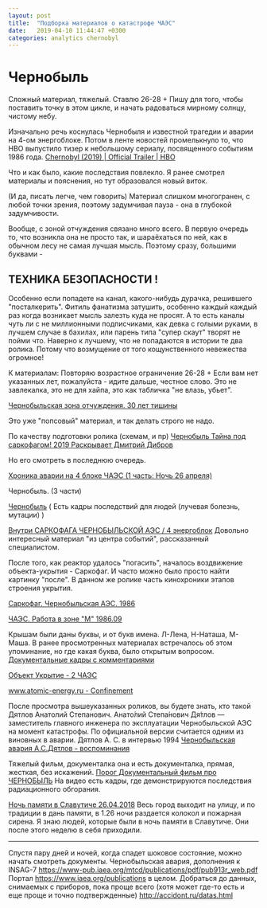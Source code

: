 ```yaml
---
layout: post
title:  "Подборка материалов о катастрофе ЧАЭС"
date:   2019-04-10 11:44:47 +0300
categories: analytics chernobyl
---
```

# Чернобыль

Сложный материал, тяжелый.
Ставлю 26-28 +
Пишу для того, чтобы поставить точку в этом цикле, и начать радоваться мирному солнцу, чистому небу.

Изначально речь коснулась Чернобыля и известной трагедии и аварии на 4-ом энергоблоке. Потом в ленте новостей промелькнуло то, что HBO выпустило тизер к небольшому сериалу, посвященного событиям 1986 года. 
[Chernobyl (2019) | Official Trailer | HBO][HBO]

Что и как было, какие последствия повлекло.
Я ранее смотрел материалы и пояснения, но тут образовался новый виток.

(И да, писать легче, чем говорить)
Материал слишком многогранен, с любой точки зрения, поэтому задумчивая пауза - она в глубокой задумчивости.

Вообще, с зоной отчуждения связано много всего. В первую очередь то, что возникла она не просто так, и шараёхаться по ней, как в обычном лесу не самая лучшая мысль.
Поэтому сразу, большими буквами -

## ТЕХНИКА БЕЗОПАСНОСТИ !

Особенно если попадете на канал, какого-нибудь дурачка, решившего "посталкерить".
Фитиль фанатизма затушить, особенно каждый каждый раз когда возникает мысль залезть куда не просят.
А то есть каналы чуть ли с не миллионными подписчиками, как девка с голыми руками, в лучшем случае в бахилах, или парень типа "супер скаут" творят не пойми что.
Наверно к лучшему, что не попадаются в истории те два ролика.
Потому что возмущение от того кощунственного невежества огромное!

К материалам:
Повторяю возрастное ограничение 26-28 +
Если вам нет указанных лет, пожалуйста - идите дальше, честное слово.
Это не завлекалка, это не для хайпа, это как табличка "не влазь, убьет".

[Чернобыльская зона отчуждения. 30 лет тишины][30-years-of-silence]

Это уже "попсовый" материал, и так делать строго не надо.

По качеству подготовки ролика (схемам, и пр)
[Чернобыль Тайна под саркофагом! 2019 Раскрывает Дмитрий Дибров][Dibrov]

Но его смотреть в последнюю очередь.

[Хроника аварии на 4 блоке ЧАЭС (1 часть: Ночь 26 апреля)][Chronics-1]

Чернобыль. (3 части)

[Чернобыль][chernobyl-30] (
Есть кадры последствий для людей (лучевая болезнь, мутации) )

[Внутри САРКОФАГА ЧЕРНОБЫЛЬСКОЙ АЭС / 4 энергоблок][Sarcofag]
Довольно интересный материал "из центра событий", рассказанный специалистом. 

После того, как реактор удалось "погасить", началось воздвижение объекта-укрытия - Саркофаг. 
И часто можно было просто найти картинку "после". В данном же ролике часть кинохроники этапов строения укрытия.

[Саркофаг. Чернобыльская АЭС. 1986][Sarcofag-1986]

[ЧАЭС. Работа в зоне "М" 1986.09][Zone-M]

Крышам были даны буквы, и от букв имена. Л-Лена, Н-Наташа, М-Маша.
В ранее просмотренных материалах встречалось об этом упоминание, но где какая буква, было открытым вопросом.
[Документальные кадры с комментариями][Doc-1]

[Объект Укрытие - 2 ЧАЭС][Obj-2]

[www.atomic-energy.ru - Confinement][Confinement]

После просмотра вышеуказанных роликов, вы будете знать, кто такой Дятлов Анатолий Степанович.
Анато́лий Степа́нович Дя́тлов — заместитель главного инженера по эксплуатации Чернобыльской АЭС на момент катастрофы. По официальной версии считается одним из виновных в аварии.
Дятлов А. С. в интервью 1994
[Чернобыльская авария А.С.Дятлов - воспоминания][Дятлов]

Тяжелый фильм, документалка она и есть документалка, прямая, жесткая, без искажений.
[Порог Документальный фильм про ЧЕРНОБЫЛЬ][doc-2]
На видео есть кадры, где демонстрируются последствия радиационного обгорания.

[Ночь памяти в Славутиче 26.04.2018][Night]
Весь город выходит на улицу, и по традиции в дань памяти, в 1.26 ночи раздается колокол и пожарная сирена. Я знаю людей, которые были в ночь памяти в Славутиче. Они после этого неделю в себя приходили.

----

Спустя пару дней и ночей, когда спадет шоковое состояние, можно начать смотреть документы.
Чернобыльская авария, дополнения к INSAG-7
https://www-pub.iaea.org/mtcd/publications/pdf/pub913r_web.pdf
Портал https://www.iaea.org/publications в целом. 
Добраться до данных, снимаемых с приборов, пока проще всего (хотя может где-то есть и еще проще и точно подтвержденные)
http://accidont.ru/datas.html


[HBO]: https://www.youtube.com/watch?v=s9APLXM9Ei8
[30-years-of-silence]: https://www.youtube.com/watch?v=pmzVMoCiw94
[Dibrov]: https://www.youtube.com/watch?v=V1i1JfC1IFY
[Chronics-1]: https://www.youtube.com/watch?v=FXLU-rpgS_Y
[chernobyl-30]: https://www.youtube.com/watch?v=idvsnXu3-xo
[Sarcofag]: https://www.youtube.com/watch?v=Sy0DNWbZFWY
[Sarcofag-1986]: https://www.youtube.com/watch?v=u0bhLEYl50E
[Zone-M]: https://www.youtube.com/watch?v=KIEt2qppOww
[Obj-2]: https://www.youtube.com/watch?v=racWN2uTnrY
[Confinement]: http://www.atomic-energy.ru/Confinement
[Doc-1]: https://www.youtube.com/playlist?list=PLbm7JNvBe-MN1KIuwGk2ZeEWr5VAXdDRr
[Дятлов]: https://www.youtube.com/watch?v=IVthWR4cR1g
[Doc-2]: https://www.youtube.com/watch?v=c8RLXDif5dU
[Night]: https://www.youtube.com/watch?v=shJ9rqVCLXA